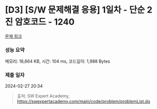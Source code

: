 # [D3] [S/W 문제해결 응용] 1일차 - 단순 2진 암호코드 - 1240 

[문제 링크](https://swexpertacademy.com/main/code/problem/problemDetail.do?contestProbId=AV15FZuqAL4CFAYD) 

### 성능 요약

메모리: 18,664 KB, 시간: 104 ms, 코드길이: 1,988 Bytes

### 제출 일자

2024-02-27 20:34



> 출처: SW Expert Academy, https://swexpertacademy.com/main/code/problem/problemList.do